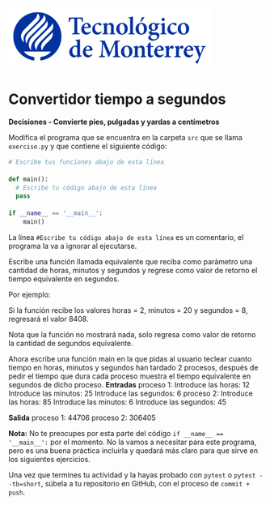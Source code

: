 ![Tec de Monterrey](../../images/logotecmty.png)
# Convertidor tiempo a segundos
**Decisiones - Convierte pies, pulgadas y yardas a centímetros**

Modifica el programa que se encuentra en la carpeta `src` que se llama
`exercise.py` y que contiene el siguiente código:

```python
# Escribe tus funciones abajo de esta línea

def main():
  # Escribe tu código abajo de esta línea
  pass

if __name__ == '__main__':
    main()
```
La línea `#Escribe tu código abajo de esta línea` es un comentario,
el programa la va a ignorar al ejecutarse.

Escribe una función llamada equivalente que reciba como parámetro una cantidad de horas, minutos y segundos y regrese como valor de retorno el tiempo equivalente en segundos.

Por ejemplo:

Si la función recibe los valores horas = 2, minutos = 20 y segundos = 8, regresará el valor 8408.

Nota que la función no mostrará nada, solo regresa como valor de retorno la cantidad de segundos equivalente.

 

Ahora escribe una función main en la que pidas al usuario teclear cuanto tiempo en horas, minutos y segundos han tardado 2 procesos, después de pedir el tiempo que dura cada proceso muestra el tiempo equivalente en segundos de dicho proceso.
**Entradas**
<pr>
proceso 1:
Introduce las horas: 12
Introduce las minutos: 25
Introduce las segundos: 6
proceso 2:
Introduce las horas: 85
Introduce las minutos: 6
Introduce las segundos: 45
</pr>

**Salida**
<pr>
proceso 1: 44706
proceso 2: 306405
</pr>

**Nota:** No te preocupes por esta parte del código
`if __name__ == '__main__':` por el momento. No la vamos a necesitar para
este programa, pero es una buena práctica incluirla y quedará más
claro para que sirve en los siguientes ejercicios.

Una vez que termines tu actividad y la hayas probado con `pytest` o `pytest --tb=short`,
súbela a tu repositorio en GitHub, con el proceso de `commit + push`.
